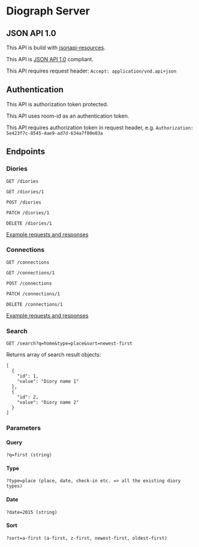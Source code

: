 # Diograph Server

## JSON API 1.0

This API is build with [jsonapi-resources](https://github.com/cerebris/jsonapi-resources).

This API is [JSON API 1.0](http://jsonapi.org/) compliant.

This API requires request header: ```Accept: application/vnd.api+json```

## Authentication

This API is authorization token protected.

This API uses room-id as an authentication token.

This API requires authorization token in request header, e.g. ```Authorization: 5e423f7c-8545-4ae9-ad7d-634a7f00e03a```

## Endpoints

### Diories
```
GET /diories

GET /diories/1

POST /diories

PATCH /diories/1

DELETE /diories/1
```

[Example requests and responses](https://github.com/jvalanen/diory-docs/wiki/Reading-diories)


### Connections
```
GET /connections

GET /connections/1

POST /connections

PATCH /connections/1

DELETE /connections/1
```

[Example requests and responses](https://github.com/jvalanen/diory-docs/wiki/Reading-connections)


### Search

```
GET /search?q=home&type=place&sort=newest-first
```

Returns array of search result objects:
```
[
  {
    "id": 1,
    "value": "Diory name 1"
  },
  {
    "id": 2,
    "value": "Diory name 2"
  }
]
```

### Parameters

#### Query
```
?q=first (string)
```

#### Type
```
?type=place (place, date, check-in etc. => all the existing diory types)
```

#### Date
```
?date=2015 (string)
```

#### Sort
```
?sort=a-first (a-first, z-first, newest-first, oldest-first)
```


